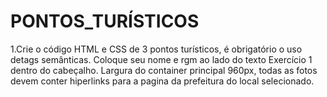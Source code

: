# PONTOS_TURÍSTICOS

1.Crie o código HTML e CSS de 3 pontos turísticos, é obrigatório o uso detags semânticas. 
Coloque seu nome e rgm ao lado do texto Exercício 1 dentro do
cabeçalho. Largura do container principal 960px, 
todas as fotos devem conter hiperlinks para a pagina da prefeitura do local selecionado.
